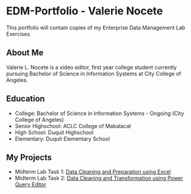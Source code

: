 # EDM-Portfolio - Valerie Nocete
This portfolio will contain copies of my Enterprise Data Management Lab Exercises

## About Me
Valerie L. Nocete is a video editor, first year college student currently pursuing Bachelor of Science in Information Systems at City College of Angeles.

## Education
- College: Bachelor of Science in Information Systems - Ongoing (City College of Angeles)
- Senior Highschool: ACLC College of Mabalacat
- High School: Duquit Highschool
- Elementary: Duquit Elementary School


## My Projects
- Midterm Lab Task 1: [Data Cleaning and Preparation using Excel](https://github.com/bangshiki/EDM-Portfolio/tree/3ae88a1b57439ad13dced6d209579bc4a3b1b90d/Midterm%20Task%201)
- Midterm Lab Task 2: [Data Cleaning and Transformation using Power Query Editor](https://github.com/bangshiki/EDM-Portfolio/tree/3ae88a1b57439ad13dced6d209579bc4a3b1b90d/Midterm%20Task%202)

